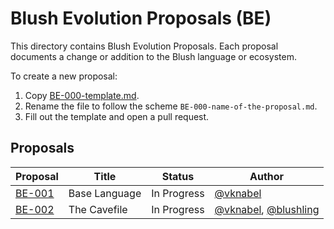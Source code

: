 # Blush Evolution Proposals (BE)

This directory contains Blush Evolution Proposals. Each proposal documents a change
or addition to the Blush language or ecosystem.

To create a new proposal:

1. Copy [BE-000-template.md](BE-000-template.md).
2. Rename the file to follow the scheme `BE-000-name-of-the-proposal.md`.
3. Fill out the template and open a pull request.

## Proposals

| Proposal | Title | Status | Author |
| --- | --- | --- | --- |
| [BE-001](BE-001-base-language.md) | Base Language | In Progress | [@vknabel](https://github.com/vknabel) |
| [BE-002](BE-002-the-cavefile.md) | The Cavefile | In Progress | [@vknabel](https://github.com/vknabel), [@blushling](https://github.com/blushling) |

